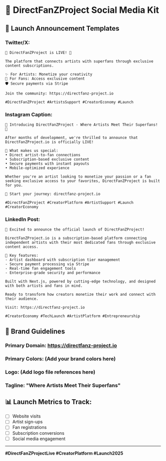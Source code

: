 # 🎉 DirectFanZProject Social Media Kit

## 📱 Launch Announcement Templates

### Twitter/X:
```
🎉 DirectFanZProject is LIVE! 🚀

The platform that connects artists with superfans through exclusive content subscriptions.

✨ For Artists: Monetize your creativity
🎯 For Fans: Access exclusive content
🛡️ Secure payments via Stripe

Join the community: https://directfanz-project.io

#DirectFanZProject #ArtistsSupport #CreatorEconomy #Launch
```

### Instagram Caption:
```
🎨 Introducing DirectFanZProject - Where Artists Meet Their Superfans! 🌟

After months of development, we're thrilled to announce that DirectFanZProject.io is officially LIVE! 

💫 What makes us special:
• Direct artist-to-fan connections
• Subscription-based exclusive content
• Secure payments with instant payouts
• Mobile-optimized experience

Whether you're an artist looking to monetize your passion or a fan seeking exclusive access to your favorites, DirectFanZProject is built for you.

🔗 Start your journey: directfanz-project.io

#DirectFanZProject #CreatorPlatform #ArtistSupport #Launch #CreatorEconomy
```

### LinkedIn Post:
```
🚀 Excited to announce the official launch of DirectFanZProject!

DirectFanZProject.io is a subscription-based platform connecting independent artists with their most dedicated fans through exclusive content access.

🎯 Key features:
- Artist dashboard with subscription tier management
- Secure payment processing via Stripe
- Real-time fan engagement tools
- Enterprise-grade security and performance

Built with Next.js, powered by cutting-edge technology, and designed with both artists and fans in mind.

Ready to transform how creators monetize their work and connect with their audience.

Visit: https://directfanz-project.io

#CreatorEconomy #TechLaunch #ArtistPlatform #Entrepreneurship
```

## 🎨 Brand Guidelines

### Primary Domain: https://directfanz-project.io
### Primary Colors: (Add your brand colors here)
### Logo: (Add logo file references here)
### Tagline: "Where Artists Meet Their Superfans"

## 📊 Launch Metrics to Track:
- [ ] Website visits
- [ ] Artist sign-ups
- [ ] Fan registrations  
- [ ] Subscription conversions
- [ ] Social media engagement

---
**#DirectFanZProjectLive #CreatorPlatform #Launch2025**
